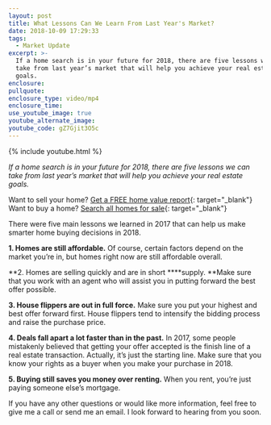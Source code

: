 ```yaml
---
layout: post
title: What Lessons Can We Learn From Last Year's Market?
date: 2018-10-09 17:29:33
tags:
  - Market Update
excerpt: >-
  If a home search is in your future for 2018, there are five lessons we can
  take from last year’s market that will help you achieve your real estate
  goals.
enclosure:
pullquote:
enclosure_type: video/mp4
enclosure_time:
use_youtube_image: true
youtube_alternate_image:
youtube_code: gZ7Gjit3O5c
---
```


{% include youtube.html %}

<p style-"text-align: center;"><em>If a home search is in your future for 2018, there are five lessons we can take from last year’s market that will help you achieve your real estate goals.</em></p>

Want to sell your home? [Get a FREE home value report](mailto:brandon@blackwellrealtygroup.com){: target="_blank"}<br>Want to buy a home? [Search all homes for sale](https://www.blackwellrealtygroup.com/map_search/results/a/1/#/?city=all&amp;style=all&amp;middle_school=all&amp;baths_min=all&amp;school_district=all&amp;beds_min=all&amp;area_min=all&amp;list_price_min=50000&amp;county=all&amp;list_price_max=all&amp;elementary_school=all&amp;lot_size_min=all&amp;type=res&amp;type=con&amp;per_page=20&amp;high_school=all&amp;year_built_min=all&amp;short_sale=all&amp;page=1){: target="_blank"}

There were five main lessons we learned in 2017 that can help us make smarter home buying decisions in 2018.&nbsp;

**1. Homes are still affordable.**&nbsp;Of course, certain factors depend on the market you’re in, but homes right now are still affordable overall.&nbsp;

**2. Homes are selling quickly and are in short&nbsp;****supply.&nbsp;**Make sure that you work with an agent who will assist you in putting forward the best offer possible.&nbsp;

**3. House flippers are out in full force.**&nbsp;Make sure you put your highest and best offer forward first. House flippers tend to intensify the bidding process and raise the purchase price.&nbsp;

**4. Deals fall apart a lot faster than in the past.**&nbsp;In 2017, some people mistakenly believed that getting your offer accepted is the finish line of a real estate transaction. Actually, it’s just the starting line. Make sure that you know your rights as a buyer when you make your purchase in 2018.&nbsp;

**5. Buying still saves you money over renting.**&nbsp;When you rent, you’re just paying someone else’s mortgage.

If you have any other questions or would like more information, feel free to give me a call or send me an email. I look forward to hearing from you soon.